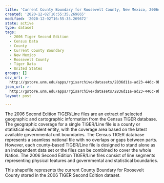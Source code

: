 ```yaml
---
title: 'Current County Boundary for Roosevelt County, New Mexico, 2006se TIGER'
created: '2020-12-02T16:55:35.269665'
modified: '2020-12-02T16:55:35.269672'
state: active
type: dataset
tags:
  - 2006 Tiger Second Edition
  - Census Data
  - County
  - Current County Boundary
  - New Mexico
  - Roosevelt County
  - Tiger Data
  - United States
groups: []
csv_url: >-
  http://gstore.unm.edu/apps/rgisarchive/datasets/2836d11e-ad23-446c-9bc5-5d09cd044b14/tgr2006se_roos_ctycu.derived.csv
json_url: >-
  http://gstore.unm.edu/apps/rgisarchive/datasets/2836d11e-ad23-446c-9bc5-5d09cd044b14/tgr2006se_roos_ctycu.derived.json
layout: post

---
```

The 2006 Second Edition TIGER/Line files are an extract of selected geographic and cartographic information from the Census TIGER database.  The geographic coverage for a single TIGER/Line file is a county or statistical equivalent entity, with the coverage area based on the latest available governmental unit boundaries. The Census TIGER database represents a seamless national file with no overlaps or gaps between parts.  However, each county-based TIGER/Line file is designed to stand alone as an independent data set or the files can be combined to cover the whole Nation.  The 2006 Second Edition  TIGER/Line files consist of line segments representing physical features and governmental and statistical boundaries.  

This shapefile represents the current County Boundary for Roosevelt County stored in the 2006 TIGER Second Edition dataset.
